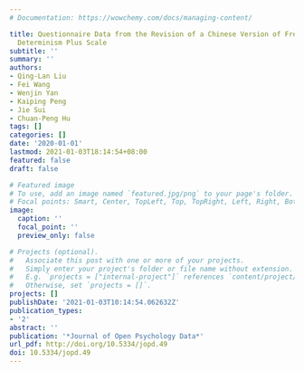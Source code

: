 ```yaml
---
# Documentation: https://wowchemy.com/docs/managing-content/

title: Questionnaire Data from the Revision of a Chinese Version of Free Will and
  Determinism Plus Scale
subtitle: ''
summary: ''
authors:
- Qing-Lan Liu
- Fei Wang
- Wenjin Yan
- Kaiping Peng
- Jie Sui
- Chuan-Peng Hu
tags: []
categories: []
date: '2020-01-01'
lastmod: 2021-01-03T18:14:54+08:00
featured: false
draft: false

# Featured image
# To use, add an image named `featured.jpg/png` to your page's folder.
# Focal points: Smart, Center, TopLeft, Top, TopRight, Left, Right, BottomLeft, Bottom, BottomRight.
image:
  caption: ''
  focal_point: ''
  preview_only: false

# Projects (optional).
#   Associate this post with one or more of your projects.
#   Simply enter your project's folder or file name without extension.
#   E.g. `projects = ["internal-project"]` references `content/project/deep-learning/index.md`.
#   Otherwise, set `projects = []`.
projects: []
publishDate: '2021-01-03T10:14:54.062632Z'
publication_types:
- '2'
abstract: ''
publication: '*Journal of Open Psychology Data*'
url_pdf: http://doi.org/10.5334/jopd.49
doi: 10.5334/jopd.49
---
```

